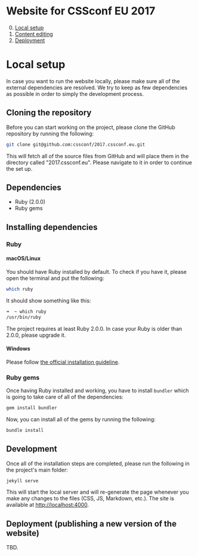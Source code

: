 # Website for CSSconf EU 2017

0. [Local setup](#local-setup)
0. [Content editing](#content-editing)
0. [Deployment](#deployment)

# Local setup

In case you want to run the website locally, please make sure all of the external dependencies are resolved.
We try to keep as few dependencies as possible in order to simply the development process.

## Cloning the repository

Before you can start working on the project, please clone the GitHub repository by running the following:
```bash
git clone git@github.com:cssconf/2017.cssconf.eu.git
```

This will fetch all of the source files from GitHub and will place them in the directory called "2017.cssconf.eu". 
Please navigate to it in order to continue the set up. 

## Dependencies

* Ruby (2.0.0)
* Ruby gems

## Installing dependencies

### Ruby

#### macOS/Linux

You should have Ruby installed by default. To check if you have it, please open the terminal and put the following:
```bash
which ruby
```

It should show something like this:
```bash
➜  ~ which ruby
/usr/bin/ruby
```

The project requires at least Ruby 2.0.0. In case your Ruby is older than 2.0.0, please upgrade it.

#### Windows

Please follow [the official installation guideline](https://www.ruby-lang.org/en/documentation/installation/#rubyinstaller).

### Ruby gems

Once having Ruby installed and working, you have to install `bundler` which is going to take care of all of the dependencies:
```bash
gem install bundler
```

Now, you can install all of the gems by running the following:
```bash
bundle install
```

## Development

Once all of the installation steps are completed, please run the following in the project's main folder:
```bash
jekyll serve
```

This will start the local server and will re-generate the page whenever you make any changes to the files (CSS, JS, Markdown, etc.).
The site is available at <http://localhost:4000>.

## Deployment (publishing a new version of the website)

TBD.
